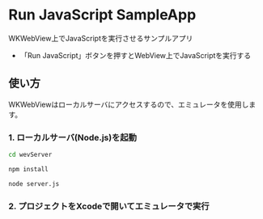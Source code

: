 
# Run JavaScript SampleApp

WKWebView上でJavaScriptを実行させるサンプルアプリ

- 「Run JavaScript」ボタンを押すとWebView上でJavaScriptを実行する

## 使い方

WKWebViewはローカルサーバにアクセスするので、エミュレータを使用します。

### 1. ローカルサーバ(Node.js)を起動

```sh
cd wevServer

npm install

node server.js
```

### 2. プロジェクトをXcodeで開いてエミュレータで実行

